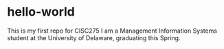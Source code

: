 # hello-world
This is my first repo for CISC275
I am a Management Information Systems student at the University of Delaware, graduating this Spring.
